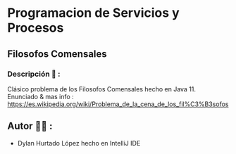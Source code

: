 # Programacion de Servicios y Procesos

## Filosofos Comensales
### Descripción 📝 :
Clásico problema de los Filosofos Comensales hecho en Java 11.<br />
Enunciado & mas info : https://es.wikipedia.org/wiki/Problema_de_la_cena_de_los_fil%C3%B3sofos

## Autor ✍🏻 :

* Dylan Hurtado López hecho en IntelliJ IDE
